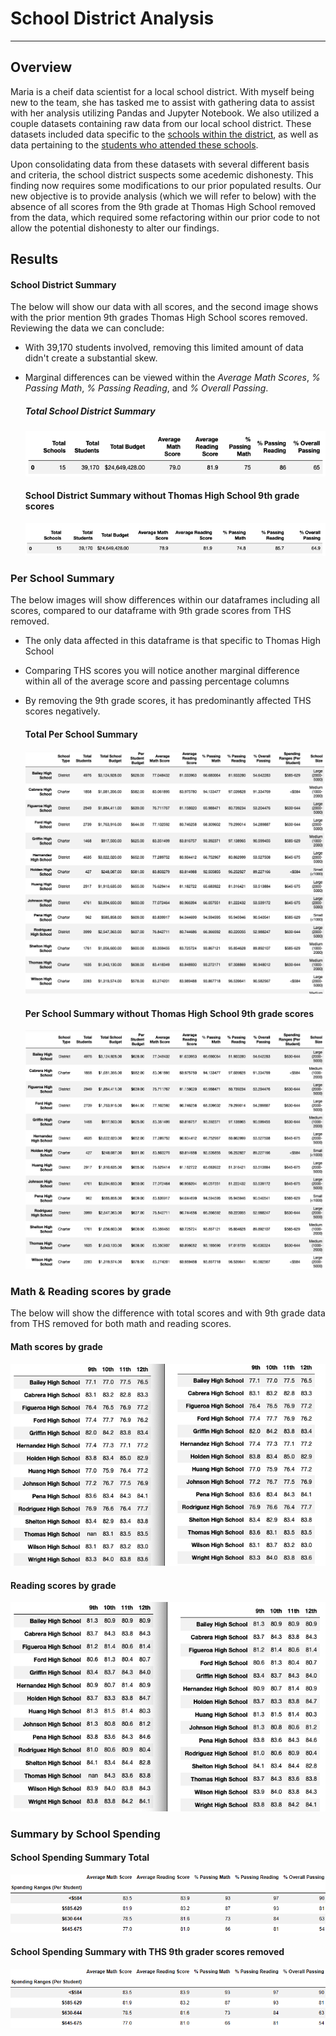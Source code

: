 # School District Analysis
- - - -
## Overview
Maria is a cheif data scientist for a local school district. With myself being new to the team, she has tasked me to assist with gathering data to assist with her analysis utilizing Pandas and Jupyter Notebook. We also utilized a couple datasets containing raw data from our local school district. These datasets included data specific to the [schools within the district](https://github.com/KEGANCP/School_District_Analysis/blob/main/Resources/schools_complete.csv), as well as data pertaining to the [students who attended these schools](https://github.com/KEGANCP/School_District_Analysis/blob/main/Resources/students_complete.csv).

Upon consolidating data from these datasets with several different basis and criteria, the school district suspects some acedemic dishonesty. This finding now requires some modifications to our prior populated results. Our new objective is to provide analysis (which we will refer to below) with the absence of all scores from the 9th grade at Thomas High School removed from the data, which required some refactoring within our prior code to not allow the potential dishonesty to alter our findings.

## Results 

#### School District Summary
The below will show our data with all scores, and the second image shows with the prior mention 9th grades Thomas High School scores removed. Reviewing the data we can conclude:
* With 39,170 students involved, removing this limited amount of data didn't create a substantial skew.
* Marginal differences can be viewed within the *Average Math Scores*, *% Passing Math*, *% Passing Reading*, and *% Overall Passing*.


   ##### Total School District Summary
      
  ![This is an image](https://github.com/KEGANCP/School_District_Analysis/blob/main/Resources/District_Summary_total.png)

    #### School District Summary without Thomas High School 9th grade scores
       
  ![This is an image](https://github.com/KEGANCP/School_District_Analysis/blob/main/Resources/District_summary_w_o_THS.png)


### Per School Summary
The below images will show differences within our dataframes including all scores, compared to our dataframe with 9th grade scores from THS removed.
* The only data affected in this dataframe is that specific to Thomas High School
* Comparing THS scores you will notice another marginal difference within all of the average score and passing percentage columns
* By removing the 9th grade scores, it has predominantly affected THS scores negatively.



    #### Total Per School Summary
      
  ![This is an image](https://github.com/KEGANCP/School_District_Analysis/blob/main/Resources/Per_school_summary_Total.png)

    #### Per School Summary without Thomas High School 9th grade scores
       
  ![This is an image](https://github.com/KEGANCP/School_District_Analysis/blob/main/Resources/Per_School_Summary_w_o_THS.png)


### Math & Reading scores by grade
The below will show the difference with total scores and with 9th grade data from THS removed for both math and reading scores.

   #### Math scores by grade
      
  ![This is an image](https://github.com/KEGANCP/School_District_Analysis/blob/main/Resources/math_scores_by_grade.png)

   #### Reading scores by grade
       
  ![This is an image](https://github.com/KEGANCP/School_District_Analysis/blob/main/Resources/reading_scores_by_grade.png)


### Summary by School Spending

   #### School Spending Summary Total
      
  ![This is an image](https://github.com/KEGANCP/School_District_Analysis/blob/main/Resources/school_spending_total.png)

   #### School Spending Summary with THS 9th grader scores removed
       
  ![This is an image](https://github.com/KEGANCP/School_District_Analysis/blob/main/Resources/school_spending_wo_THS.png)
